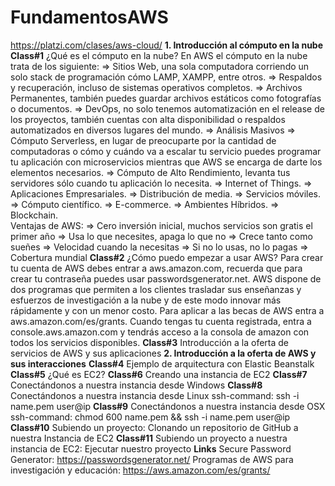 # FundamentosAWS
https://platzi.com/clases/aws-cloud/
**1. Introducción al cómputo en la nube**
    **Class#1**
        ¿Qué es el cómputo en la nube?
            En AWS el cómputo en la nube trata de los siguiente:
                => Sitios Web, una sola computadora corriendo un solo stack de programación cómo LAMP, XAMPP, entre otros.
                => Respaldos y recuperación, incluso de sistemas operativos completos.
                => Archivos Permanentes, también puedes guardar archivos estáticos como fotografías o documentos.
                => DevOps, no solo tenemos automatización en el release de los proyectos, también cuentas con alta disponibilidad o respaldos automatizados en diversos lugares del mundo.
                => Análisis Masivos
                => Cómputo Serverless, en lugar de preocuparte por la cantidad de computadoras o cómo y cuándo va a escalar tu servicio puedes programar tu aplicación con microservicios mientras que AWS se encarga de darte los elementos necesarios.
                => Cómputo de Alto Rendimiento, levanta tus servidores sólo cuando tu aplicación lo necesita.
                => Internet of Things.
                => Aplicaciones Empresariales.
                => Distribución de media.
                => Servicios móviles.
                => Cómputo científico.
                => E-commerce.
                => Ambientes Híbridos.
                => Blockchain.        
            Ventajas de AWS:
                => Cero inversión inicial, muchos servicios son gratis el primer año
                => Usa lo que necesites, apaga lo que no
                => Crece tanto como sueñes
                => Velocidad cuando la necesitas
                => Si no lo usas, no lo pagas
                => Cobertura mundial
    **Class#2**
        ¿Cómo puedo empezar a usar AWS?
            Para crear tu cuenta de AWS debes entrar a aws.amazon.com, recuerda que para crear tu contraseña puedes usar passwordsgenerator.net.
            AWS dispone de dos programas que permiten a los clientes trasladar sus enseñanzas y esfuerzos de investigación a la nube y de este modo innovar más rápidamente y con un menor costo. Para aplicar a las becas de AWS entra a aws.amazon.com/es/grants.
            Cuando tengas tu cuenta registrada, entra a console.aws.amazon.com y tendrás acceso a la consola de amazon con todos los servicios disponibles.
    **Class#3**
        Introducción a la oferta de servicios de AWS y sus aplicaciones
**2. Introducción a la oferta de AWS y sus interacciones**
    **Class#4**
        Ejemplo de arquitectura con Elastic Beanstalk
    **Class#5**
        ¿Qué es EC2?
    **Class#6**
        Creando una instancia de EC2
    **Class#7**
        Conectándonos a nuestra instancia desde Windows
    **Class#8**
        Conectándonos a nuestra instancia desde Linux
            ssh-command: ssh -i name.pem user@ip
    **Class#9**
        Conectándonos a nuestra instancia desde OSX
            ssh-command: chmod 600 name.pem && ssh -i name.pem user@ip
    **Class#10**
        Subiendo un proyecto: Clonando un repositorio de GitHub a nuestra Instancia de EC2
    **Class#11**
        Subiendo un proyecto a nuestra instancia de EC2: Ejecutar nuestro proyecto
**Links**
    Secure Password Generator:
        https://passwordsgenerator.net/
    Programas de AWS para investigación y educación:
        https://aws.amazon.com/es/grants/
